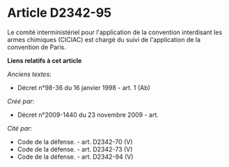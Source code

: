 # Article D2342-95

Le comité interministériel pour l'application de la convention interdisant les armes chimiques (CICIAC) est chargé du suivi
de l'application de la convention de Paris.

**Liens relatifs à cet article**

_Anciens textes_:

  - Décret n°98-36 du 16 janvier 1998 - art. 1 (Ab)

_Créé par_:

  - Décret n°2009-1440 du 23 novembre 2009 - art.

_Cité par_:

  - Code de la défense. - art. D2342-70 (V)
  - Code de la défense. - art. D2342-73 (V)
  - Code de la défense. - art. D2342-94 (V)
